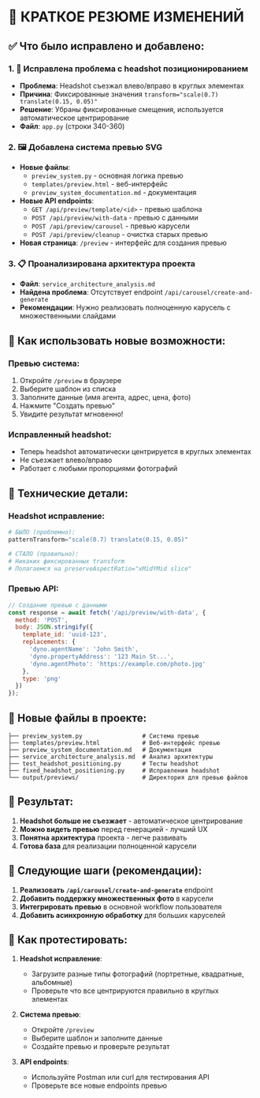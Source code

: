 # 🚀 КРАТКОЕ РЕЗЮМЕ ИЗМЕНЕНИЙ

## ✅ Что было исправлено и добавлено:

### 1. **🎯 Исправлена проблема с headshot позиционированием**
- **Проблема**: Headshot съезжал влево/вправо в круглых элементах
- **Причина**: Фиксированные значения `transform="scale(0.7) translate(0.15, 0.05)"`
- **Решение**: Убраны фиксированные смещения, используется автоматическое центрирование
- **Файл**: `app.py` (строки 340-360)

### 2. **🖼️ Добавлена система превью SVG**
- **Новые файлы**:
  - `preview_system.py` - основная логика превью
  - `templates/preview.html` - веб-интерфейс
  - `preview_system_documentation.md` - документация
- **Новые API endpoints**:
  - `GET /api/preview/template/<id>` - превью шаблона
  - `POST /api/preview/with-data` - превью с данными
  - `POST /api/preview/carousel` - превью карусели
  - `POST /api/preview/cleanup` - очистка старых превью
- **Новая страница**: `/preview` - интерфейс для создания превью

### 3. **📋 Проанализирована архитектура проекта**
- **Файл**: `service_architecture_analysis.md`
- **Найдена проблема**: Отсутствует endpoint `/api/carousel/create-and-generate`
- **Рекомендации**: Нужно реализовать полноценную карусель с множественными слайдами

## 🎯 Как использовать новые возможности:

### **Превью система:**
1. Откройте `/preview` в браузере
2. Выберите шаблон из списка
3. Заполните данные (имя агента, адрес, цена, фото)
4. Нажмите "Создать превью"
5. Увидите результат мгновенно!

### **Исправленный headshot:**
- Теперь headshot автоматически центрируется в круглых элементах
- Не съезжает влево/вправо
- Работает с любыми пропорциями фотографий

## 🔧 Технические детали:

### **Headshot исправление:**
```python
# БЫЛО (проблемно):
patternTransform="scale(0.7) translate(0.15, 0.05)"

# СТАЛО (правильно):
# Никаких фиксированных transform
# Полагаемся на preserveAspectRatio="xMidYMid slice"
```

### **Превью API:**
```javascript
// Создание превью с данными
const response = await fetch('/api/preview/with-data', {
  method: 'POST',
  body: JSON.stringify({
    template_id: 'uuid-123',
    replacements: {
      'dyno.agentName': 'John Smith',
      'dyno.propertyAddress': '123 Main St...',
      'dyno.agentPhoto': 'https://example.com/photo.jpg'
    },
    type: 'png'
  })
});
```

## 📁 Новые файлы в проекте:

```
├── preview_system.py                 # Система превью
├── templates/preview.html            # Веб-интерфейс превью
├── preview_system_documentation.md   # Документация
├── service_architecture_analysis.md  # Анализ архитектуры
├── test_headshot_positioning.py      # Тесты headshot
├── fixed_headshot_positioning.py     # Исправления headshot
└── output/previews/                  # Директория для превью файлов
```

## 🎉 Результат:

1. **Headshot больше не съезжает** - автоматическое центрирование
2. **Можно видеть превью** перед генерацией - лучший UX
3. **Понятна архитектура** проекта - легче развивать
4. **Готова база** для реализации полноценной карусели

## 🚀 Следующие шаги (рекомендации):

1. **Реализовать `/api/carousel/create-and-generate`** endpoint
2. **Добавить поддержку множественных фото** в карусели
3. **Интегрировать превью** в основной workflow пользователя
4. **Добавить асинхронную обработку** для больших каруселей

## 🧪 Как протестировать:

1. **Headshot исправление**:
   - Загрузите разные типы фотографий (портретные, квадратные, альбомные)
   - Проверьте что все центрируются правильно в круглых элементах

2. **Система превью**:
   - Откройте `/preview`
   - Выберите шаблон и заполните данные
   - Создайте превью и проверьте результат

3. **API endpoints**:
   - Используйте Postman или curl для тестирования API
   - Проверьте все новые endpoints превью